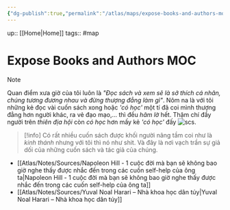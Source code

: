 ```yaml
---
{"dg-publish":true,"permalink":"/atlas/maps/expose-books-and-authors-moc/"}
---
```


up:: [[Home\|Home]]
tags:: #map

# Expose Books and Authors MOC

> [!Note] 
> Quan điểm xưa giờ của tôi luôn là *"Đọc sách và xem sẽ là sở thích cá nhân, chúng tương đương nhau và đừng thượng đẳng làm gì"*. Nôm na là với tôi những kẻ đọc vài cuốn sách xong hoặc *'có học'*  một tí đã coi mình thượng đẳng hơn người khác, ra vẻ đạo mạo,... thì đều *hãm lờ* hết. Thậm chí đầy người trên *thiên địa hội* còn *có học* hơn mấy kẻ *'có học'* đấy ![scs](https://i.imgur.com/IYqzj0A_d.webp?maxwidth=760&fidelity=grand). 

> [!info]
>Có rất nhiều cuốn sách được khối người nâng tầm coi như là *kinh thánh* nhưng với tôi thì nó như shit. Và đây là nơi vạch trần sự giả dối của những cuốn sách và tác giả của chúng.

- [[Atlas/Notes/Sources/Napoleon Hill - 1 cuộc đời mà bạn sẽ không bao giờ nghe thấy được nhắc đến trong các cuốn self-help của ông ta\|Napoleon Hill - 1 cuộc đời mà bạn sẽ không bao giờ nghe thấy được nhắc đến trong các cuốn self-help của ông ta]]
- [[Atlas/Notes/Sources/Yuval Noal Harari – Nhà khoa học dân túy\|Yuval Noal Harari – Nhà khoa học dân túy]] 
